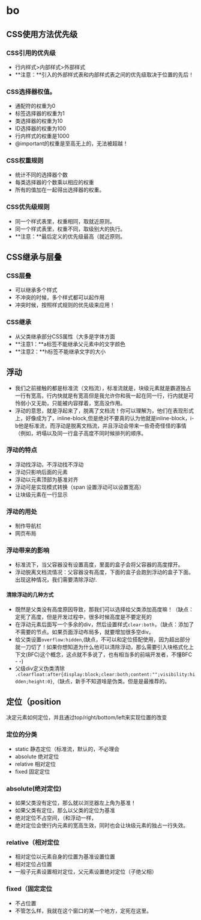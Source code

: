 # bo
## CSS使用方法优先级

### CSS引用的优先级

+ 行内样式>内部样式>外部样式
+ **注意：**引入的外部样式表和内部样式表之间的优先级取决于位置的先后！

### CSS选择器权值。
+ 通配符的权重为0
+ 标签选择器的权重为1
+ 类选择器的权重为10
+ ID选择器的权重为100
+ 行内样式的权重是1000
+ @important的权重是至高无上的，无法被超越！

### CSS权重规则 
+ 统计不同的选择器个数
+ 每类选择器的个数乘以相应的权重
+ 所有的值加在一起得出选择器的权重。

### CSS优先级规则
+ 同一个样式表里，权重相同，取就近原则。
+ 同一个样式表里，权重不同，取级别大的执行。
+ **注意：**最后定义的优先级最高（就近原则。

## CSS继承与层叠

### CSS层叠
+ 可以继承多个样式
+ 不冲突的时候，多个样式都可以起作用
+ 冲突时候，按照样式规则的优先级来应用！

### CSS继承
+ 从父类继承部分CSS属性（大多是字体方面
+ **注意1：**a标签不能继承父元素中的文字颜色
+ **注意2：**h标签不能继承文字的大小


## 浮动
+ 我们之前接触的都是标准流（文档流），标准流就是，块级元素就是霸道独占一行有宽高，行内快就是有宽高但是我允许你和我一起在同一行，行内就是可怜弱小又无助，只能被内容撑着，宽高没作用。
+ 浮动的意思，就是浮起来了，脱离了文档流！你可以理解为，他们在表现形式上，好像成为了，inline-block,但是绝对不要真的认为他就是inline-block，i-b他是标准流，而浮动是脱离文档流，并且浮动会带来一些奇奇怪怪的事情（例如，坍塌以及同一行盒子高度不同时候排列的顺序。

### 浮动的特点
+ 浮动找浮动，不浮动找不浮动
+ 浮动只影响后面的元素
+ 浮动以元素顶部为基准对齐
+ 浮动可是实现模式转换（span 设置浮动可以设置宽高）
+ 让块级元素在一行显示

### 浮动的用处

+ 制作导航栏
+ 网页布局

### 浮动带来的影响
+ 标准流下，当父容器没有设置高度，里面的盒子会将父容器的高度撑开。
+ 浮动脱离文档流情况：父容器没有高度，下面的盒子会跑到浮动的盒子下面。出现这种情况，我们需要清除浮动!.

#### 清除浮动的几种方式
+ 既然是父类没有高度原因导致，那我们可以选择给父类添加高度嘛！（缺点：定死了高度，但是开发过程中，很多时候高度是不要定死的
+ 在浮动元素后面写一个多余的div，然后设置样式`clear:both`，（缺点：添加了不需要的节点。如果页面浮动布局多，就要增加很多空div。
+ 给父类设置`overflow:hidden`,(缺点，不可以和定位搭配使用，因为超出部分就一刀切了！如果你想知道为什么他可以清除浮动，那么需要引入块格式化上下文(BFC)这个概念，这点就不多说了，也有相当多的前端开发者，不懂BFC - -)
+ 父级div定义伪类清除` .clearfloat:after{display:block;clear:both;content:"";visibility:hidden;height:0}`,（缺点，新手不知道啥是伪类。但是是最推荐的。

## 定位（position
决定元素如何定位，并且通过top/right/bottom/left来实现位置的改变

### 定位的分类
+ static 静态定位（标准流，默认的，不必理会
+ absolute 绝对定位 
+ relative 相对定位
+ fixed 固定定位

### absolute(绝对定位)

+ 如果父类没有定位，那么就以浏览器左上角为基准！
+ 如果父类有定位，那么以父类的定位为基准
+ 绝对定位不占空间，（和浮动一样，
+ 绝对定位会使行内元素的宽高生效，同时也会让块级元素的独占一行失效。

### relative（相对定位
+ 相对定位以元素自身的位置为基准设置位置
+ 相对定位占位置
+ 一般子元素设置相对定位，父元素设置绝对定位（子绝父相）

### fixed（固定定位
+ 不占位置
+ 不管怎么样，我就在这个窗口的某一个地方，定死在这里。




